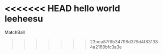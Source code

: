 <<<<<<< HEAD
hello world
leeheesu
=======
MatchBall
>>>>>>> 23bea87f8b34798d379d4f831384a2169bfc3a3e
